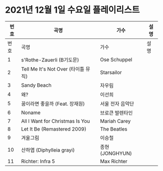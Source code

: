 # 2021년 12월 1일 수요일 플레이리스트

| 번호 | 곡명 | 가수 | 설명 |
|------|------|------|------|
| 번호 | 곡명 | 가수 | 설명 |
| 1 | s'Rothe-Zauerli (B기도문) | Ose Schuppel |  |
| 2 | Tell Me It's Not Over (타이틀 뮤직) | Starsailor |  |
| 3 | Sandy Beach | 자우림 |  |
| 4 | 왜? | 이선희 |  |
| 5 | 꿈이라면 좋을까 (Feat. 장재원) | 서울 전자 음악단 |  |
| 6 | Noname | 브로큰 발렌타인 |  |
| 7 | All I Want for Christmas Is You | Mariah Carey |  |
| 8 | Let It Be (Remastered 2009) | The Beatles |  |
| 9 | 겨울그림 | 이승철 |  |
| 10 | 산하엽 (Diphylleia grayi) | 종현 (JONGHYUN) |  |
| 11 | Richter: Infra 5 | Max Richter |  |
